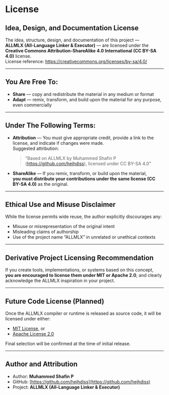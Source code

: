 # License

## Idea, Design, and Documentation License

The idea, structure, design, and documentation of this project —  
**ALLMLX (All-Language Linker & Executor)** — are licensed under the  
**Creative Commons Attribution-ShareAlike 4.0 International (CC BY-SA 4.0)** license.  
License reference: https://creativecommons.org/licenses/by-sa/4.0/

---

## You Are Free To:

- **Share** — copy and redistribute the material in any medium or format  
- **Adapt** — remix, transform, and build upon the material for any purpose, even commercially  

---

## Under The Following Terms:

- **Attribution** — You must give appropriate credit, provide a link to the license, and indicate if changes were made.  
  Suggested attribution:  
  > "Based on ALLMLX by Muhammed Shafin P (https://github.com/hejhdiss), licensed under CC BY-SA 4.0"

- **ShareAlike** — If you remix, transform, or build upon the material,  
  **you must distribute your contributions under the same license (CC BY-SA 4.0)** as the original.

---

## Ethical Use and Misuse Disclaimer

While the license permits wide reuse, the author explicitly discourages any:

- Misuse or misrepresentation of the original intent  
- Misleading claims of authorship  
- Use of the project name “ALLMLX” in unrelated or unethical contexts  

---

## Derivative Project Licensing Recommendation

If you create tools, implementations, or systems based on this concept,  
**you are encouraged to license them under MIT or Apache 2.0**, and clearly acknowledge the ALLMLX inspiration in your project.

---

## Future Code License (Planned)

Once the ALLMLX compiler or runtime is released as source code, it will be licensed under either:

- [MIT License](https://opensource.org/licenses/MIT), or  
- [Apache License 2.0](https://www.apache.org/licenses/LICENSE-2.0)  

Final selection will be confirmed at the time of initial release.

---

## Author and Attribution

- Author: **Muhammed Shafin P**  
- GitHub: [https://github.com/hejhdiss](https://github.com/hejhdiss)  
- Project: **ALLMLX (All-Language Linker & Executor)**

